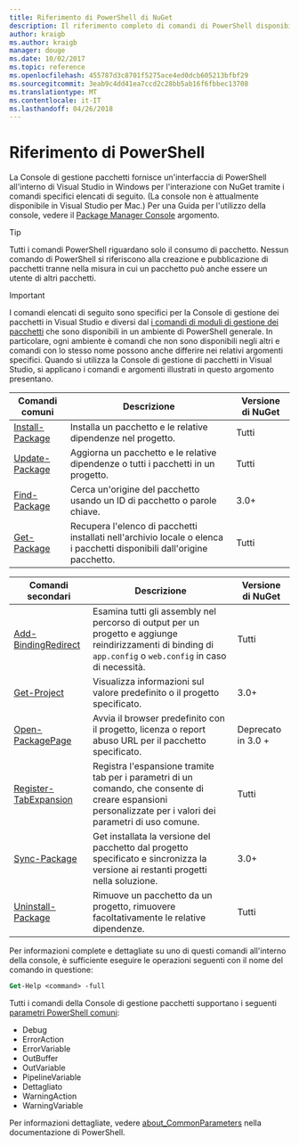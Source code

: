 ```yaml
---
title: Riferimento di PowerShell di NuGet
description: Il riferimento completo di comandi di PowerShell disponibili nella Console di gestione pacchetti NuGet in Visual Studio.
author: kraigb
ms.author: kraigb
manager: douge
ms.date: 10/02/2017
ms.topic: reference
ms.openlocfilehash: 455787d3c8701f5275ace4ed0dcb605213bfbf29
ms.sourcegitcommit: 3eab9c4dd41ea7ccd2c28bb5ab16f6fbbec13708
ms.translationtype: MT
ms.contentlocale: it-IT
ms.lasthandoff: 04/26/2018
---
```

# <a name="powershell-reference"></a>Riferimento di PowerShell

La Console di gestione pacchetti fornisce un'interfaccia di PowerShell all'interno di Visual Studio in Windows per l'interazione con NuGet tramite i comandi specifici elencati di seguito. (La console non è attualmente disponibile in Visual Studio per Mac.) Per una Guida per l'utilizzo della console, vedere il [Package Manager Console](../tools/package-manager-console.md) argomento.

> [!Tip]
> Tutti i comandi PowerShell riguardano solo il consumo di pacchetto. Nessun comando di PowerShell si riferiscono alla creazione e pubblicazione di pacchetti tranne nella misura in cui un pacchetto può anche essere un utente di altri pacchetti.

> [!Important]
> I comandi elencati di seguito sono specifici per la Console di gestione dei pacchetti in Visual Studio e diversi dal [i comandi di moduli di gestione dei pacchetti](/powershell/module/packagemanagement/?view=powershell-6) che sono disponibili in un ambiente di PowerShell generale. In particolare, ogni ambiente è comandi che non sono disponibili negli altri e comandi con lo stesso nome possono anche differire nei relativi argomenti specifici. Quando si utilizza la Console di gestione di pacchetti in Visual Studio, si applicano i comandi e argomenti illustrati in questo argomento presentano.

| Comandi comuni | Descrizione | Versione di NuGet |
| --- | --- | --- |
| [Install-Package](ps-ref-install-package.md) | Installa un pacchetto e le relative dipendenze nel progetto. | Tutti |
| [Update-Package](ps-ref-update-package.md) | Aggiorna un pacchetto e le relative dipendenze o tutti i pacchetti in un progetto. | Tutti |
| [Find-Package](ps-ref-find-package.md) | Cerca un'origine del pacchetto usando un ID di pacchetto o parole chiave. | 3.0+ |
| [Get-Package](ps-ref-get-package.md) | Recupera l'elenco di pacchetti installati nell'archivio locale o elenca i pacchetti disponibili dall'origine pacchetto. | Tutti |

| Comandi secondari | Descrizione | Versione di NuGet |
| --- | --- | --- |
| [Add-BindingRedirect](ps-ref-add-bindingredirect.md) | Esamina tutti gli assembly nel percorso di output per un progetto e aggiunge reindirizzamenti di binding di `app.config` o `web.config` in caso di necessità. | Tutti |
| [Get-Project](ps-ref-get-project.md) | Visualizza informazioni sul valore predefinito o il progetto specificato. | 3.0+ |
| [Open-PackagePage](ps-ref-open-packagepage.md) | Avvia il browser predefinito con il progetto, licenza o report abuso URL per il pacchetto specificato. | Deprecato in 3.0 + |
| [Register-TabExpansion](ps-ref-register-tabexpansion.md) | Registra l'espansione tramite tab per i parametri di un comando, che consente di creare espansioni personalizzate per i valori dei parametri di uso comune. | Tutti |
| [Sync-Package](ps-ref-sync-package.md) | Get installata la versione del pacchetto dal progetto specificato e sincronizza la versione ai restanti progetti nella soluzione. | 3.0+ |
| [Uninstall-Package](ps-ref-uninstall-package.md) | Rimuove un pacchetto da un progetto, rimuovere facoltativamente le relative dipendenze. | Tutti |

Per informazioni complete e dettagliate su uno di questi comandi all'interno della console, è sufficiente eseguire le operazioni seguenti con il nome del comando in questione:

```ps
Get-Help <command> -full
```

Tutti i comandi della Console di gestione pacchetti supportano i seguenti [parametri PowerShell comuni](http://go.microsoft.com/fwlink/?LinkID=113216):

- Debug
- ErrorAction
- ErrorVariable
- OutBuffer
- OutVariable
- PipelineVariable
- Dettagliato
- WarningAction
- WarningVariable

Per informazioni dettagliate, vedere [about_CommonParameters](http://go.microsoft.com/fwlink/?LinkID=113216) nella documentazione di PowerShell.
